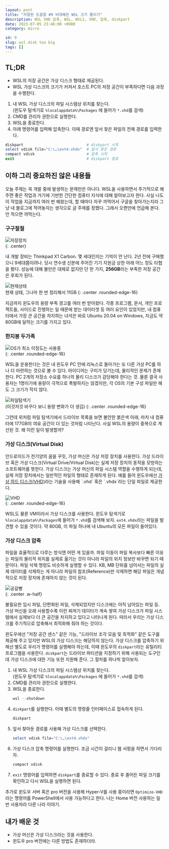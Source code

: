 ```yaml
---
layout: post
title: "자잘한 도움말 #9 비대해진 WSL 크기 줄이기"
description: WSL VHD 압축, WSL, WSL2, VHD, 압축, diskpart
date: 2023-07-05 23:46:00 +0900
category: micro

id: 9
slug: wsl disk too big
tags: []
---
```


## TL;DR

- WSL의 저장 공간은 가상 디스크 형태로 제공된다.
- WSL 가상 디스크의 크기가 커져서 호스트 PC의 저장 공간이 부족하다면 다음 과정을 수행한다.  

1. 내 WSL 가상 디스크의 파일 시스템상 위치를 찾는다.  
   (윈도우 탐색기로 `%localappdata%\Packages` 에 들어가 `*.vhd`를 검색)
2. CMD를 관리자 권한으로 실행한다.
3. WSL을 종료한다.
4. 아래 명령어를 입력해 압축한다. 이때 경로엔 앞서 찾은 파일의 전체 경로를 입력한다.

```powershell
diskpart                            # diskpart 시작
select vdisk file="C:\…\ext4.vhdx"  # 앞서 찾은 경로
compact vdisk                       # 압축 시작
exit                                # diskpart 종료
```

## 이하 그리 중요하진 않은 내용들

오늘 주제는 꼭 개발 중에 발생하는 문제만은 아니다. WSL을 사용하면서 주기적으로 해주면 좋은 작업과 거기에 기반한 간단한 컴퓨터 지식에 대해 알아보고자 한다. 사실 나도 이 작업을 지금까지 여러 번 해왔는데, 할 때마다 자꾸 까먹어서 구글을 찾아가는지라 그냥 내 블로그에 적어놓자는 생각으로 글 주제를 정했다. 그래서 오랜만에 언급해 본다. 안 적으면 까먹는다.

### 구구절절

![저장장치](https://i.postimg.cc/RCDt8Fmc/storage.jpg)  
{: .center}

내 개발 장비는 Thinkpad X1 Carbon. 몇 세대인지는 기억이 안 난다. 2년 전에 구매했으니 9세대쯤이려나. 당시 연수생 신분에 주어진 기기 지원금 상한 아래 어느 정도 타협을 봤다. 성능에 대해 불만은 대체로 없지만 단 한 가지, **256GB**라는 부족한 저장 공간은 후회가 된다.

![현재상태](https://i.postimg.cc/k4jMhfV7/image.png)  
현재 상태, 그나마 한 번 정리해서 11GB
{: .center .rounded-edge-16}

지금까지 윈도우의 용량 부족 경고를 여러 번 받아왔다. 각종 프로그램, 문서, 개인 프로젝트들, 사이드로 진행하는 일 때문에 받는 데이터셋 등 여러 요인이 있었지만, 내 컴퓨터에서 가장 큰 공간을 차지하는 녀석은 바로 Ubuntu 20.04 on Windows, 지금도 약 80GB에 달하는 크기를 가지고 있다.

### 한지붕 두가족

![OS가 최소 이정도는 사용중](https://i.postimg.cc/Sx0nSs5Y/system-File.png)  
{: .center .rounded-edge-16}

WSL을 운용한다는 것은 내 윈도우 PC 안에 리눅스로 돌아가는 또 다른 가상 PC를 하나 더 마련하는 것으로 볼 수 있다. 아이디어는 구미가 당기는데, 물리적인 문제가 존재한다. PC 2개의 저장소 수요를 하나의 물리 디스크가 감당해야 한다는 것. 물론 결국 사용자는 1명이기에 용량이 극적으로 폭발하지는 않겠지만, 각 OS의 기본 구성 파일만 해도 그 크기가 작지 않다.

![파일탐색기](https://i.postimg.cc/3R85KqzV/image.png)  
(이것저것 바꾸다 보니 용량 변화가 더 생김)
{: .center .rounded-edge-16}

그런데 위처럼 파일 탐색기에서 드라이브 목록을 보면 불안한 붉은색 아래, 마치 내 컴퓨터에 177GB의 여유 공간이 더 있는 것처럼 나타난다. 사실 WSL의 용량이 중복으로 계산된 것. 왜 이런 일이 발생할까?

### 가상 디스크(Virtual Disk)

안드로이드가 전기양의 꿈을 꾸듯, 가상 머신은 가상 저장 장치를 사용한다. 가상 드라이브 혹은 가상 디스크(Virtual Drive/Virtual Disk)는 실제 저장 장치의 동작을 모방하는 소프트웨어를 뜻한다. 가상 디스크는 가상 머신의 파일 시스템 역할을 수행하게 되는데, 실제 저장 장치에서는 일반적인 파일의 형태로 존재하게 된다. 예를 들어 윈도우에선 [가상 하드 디스크(VHD)](https://ko.wikipedia.org/wiki/VHD_(%ED%8C%8C%EC%9D%BC_%ED%8F%AC%EB%A7%B7))라는 기술을 사용해 `.vhd` 혹은 `.vhdx`라는 단일 파일로 제공한다.

![VHD](https://i.postimg.cc/NFxrCtMN/image.png)  
{: .center .rounded-edge-16}

WSL도 물론 VM이라서 가상 디스크를 사용한다. 윈도우 탐색기로 `%localappdata%\Packages`에 들어가 `*.vhd`를 검색해 보자. `ext4.vhdx`라는 파일을 발견할 수 있을 것이다. 약 80GB, 이 파일 하나에 내 Ubuntu의 모든 파일이 들어있다.

### 가상 디스크 압축

파일을 효율적으로 다루는 방식엔 어떤 게 있을까. 파일 이동이 파일 복사보다 빠른 이유는 파일의 물리적 위치를 실제로 옮기는 것이 아니라 파일의 위치 정보만 바꾸면 되기 때문이다. 파일 삭제 명령도 비슷하게 실행할 수 있다. KB, MB 단위를 넘어서는 파일의 실제 데이터를 삭제하는 게 아니라 파일의 참조(Reference)만 삭제하면 해당 파일은 개념적으로 저장 장치에 존재하지 않는 것이 된다.

![공갈빵](https://i.postimg.cc/ydJNSS2X/image.png)  
{: .center .w-half}  

불필요한 임시 파일, 단편화된 파일, 삭제되었지만 디스크에는 아직 남아있는 파일 등. 가상 머신을 오래 사용할수록 이런 찌꺼기 데이터가 계속 쌓여 가상 디스크가 파일 시스템에서 실제보다 더 큰 공간을 차지하고 있다고 나타나게 된다. 따라서 우리는 가상 디스크를 주기적으로 압축해서 최적화해 줘야 하는 것이다.

윈도우에선 "저장 공간 센스" 같은 기능, "드라이브 조각 모음 및 최적화" 같은 도구를 제공해 주고 있지만 WSL의 가상 디스크는 해당하지 않는다. 가상 디스크를 압축하기 위해선 별도로 우리가 명령어를 실행해야 하는데, 이때 윈도우의 `diskpart`라는 유틸리티 프로그램을 사용한다. `diskpart`는 드라이브 파티션을 지정하기 위해 사용되는 도구인데 가상 디스크에 대한 기능 또한 지원해 준다. 그 절차를 하나씩 알아보자.

1. 내 WSL 가상 디스크의 파일 시스템상 위치를 찾는다.  
   (윈도우 탐색기로 `%localappdata%\Packages` 에 들어가 `*.vhd`를 검색)
2. CMD를 관리자 권한으로 실행한다.
3. WSL을 종료한다.
   ```powershell
   wsl --shutdown
   ```
4. `diskpart`를 실행한다. 이때 별도의 명령줄 인터페이스로 접속하게 된다.
   ```powershell
   diskpart
   ```
5. 앞서 찾아둔 경로를 사용해 가상 디스크를 선택한다.
   ```powershell
   select vdisk file="C:\…\ext4.vhdx"
   ```
6. 가상 디스크 압축 명령어를 실행한다. 조금 시간이 걸리니 웹 서핑을 하면서 기다리자.
   ```powershell
   compact vdisk
   ```
7. `exit` 명령어를 입력하면 `diskpart`를 종료할 수 있다. 종료 후 줄어든 파일 크기를 확인하고 다시 WSL을 실행하면 된다.

추가로 윈도우 서버 혹은 pro 버전을 사용해 Hyper-V를 사용 중이라면 `Optimize-VHD` 라는 명령어를 PowerShell에서 사용 가능하다고 한다. 나는 Home 버전 사용하는 일반 사용자라 다른 나라 이야기.

## 내가 배운 것

- 가상 머신은 가상 디스크라는 것을 사용한다.
- 윈도우 pro 버전에는 다른 방법도 존재하더라.
